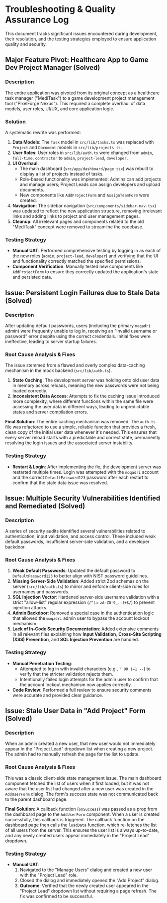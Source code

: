 
# Troubleshooting & Quality Assurance Log

This document tracks significant issues encountered during development, their resolution, and the testing strategies employed to ensure application quality and security.

## Major Feature Pivot: Healthcare App to Game Dev Project Manager (Solved)

### Description
The entire application was pivoted from its original concept as a healthcare task manager ("MediTask") to a game development project management tool ("PixelForge Nexus"). This required a complete overhaul of data models, user roles, UI/UX, and core application logic.

### Solution
A systematic rewrite was performed:
1.  **Data Models**: The `Task` model in `src/lib/tasks.ts` was replaced with `Project` and `Document` models in `src/lib/projects.ts`.
2.  **User Roles**: User roles in `src/lib/auth.ts` were changed from `admin`, `full-time`, `contractor` to `admin`, `project-lead`, `developer`.
3.  **UI Overhaul**:
    *   The main dashboard (`src/app/dashboard/page.tsx`) was rebuilt to display a list of projects instead of tasks.
    *   Role-based functionality was implemented: Admins can add projects and manage users; Project Leads can assign developers and upload documents.
    *   New components like `AddProjectForm` and `AssignTeamForm` were created.
4.  **Navigation**: The sidebar navigation (`src/components/sidebar-nav.tsx`) was updated to reflect the new application structure, removing irrelevant links and adding links to project and user management pages.
5.  **Cleanup**: All irrelevant pages and components related to the old "MediTask" concept were removed to streamline the codebase.

### Testing Strategy
-   **Manual UAT**: Performed comprehensive testing by logging in as each of the new roles (`admin`, `project-lead`, `developer`) and verifying that the UI and functionality correctly matched the specified permissions.
-   **Component Verification**: Manually tested new components like `AddProjectForm` to ensure they correctly updated the application's state and persisted data.

## Issue: Persistent Login Failures due to Stale Data (Solved)

### Description
After updating default passwords, users (including the primary `moqadri` admin) were frequently unable to log in, receiving an "Invalid username or password" error despite using the correct credentials. Initial fixes were ineffective, leading to server startup failures.

### Root Cause Analysis & Fixes
The issue stemmed from a flawed and overly complex data-caching mechanism in the mock backend (`src/lib/auth.ts`).
1.  **State Caching**: The development server was holding onto old user data in memory across reloads, meaning the new passwords were not being loaded correctly.
2.  **Inconsistent Data Access**: Attempts to fix the caching issue introduced more complexity, where different functions within the same file were accessing the user data in different ways, leading to unpredictable states and server compilation errors.

**Final Solution**: The entire caching mechanism was removed. The `auth.ts` file was refactored to use a simple, reliable function that provides a fresh, clean copy of the initial user data whenever it's needed. This ensures that every server reload starts with a predictable and correct state, permanently resolving the login issues and the associated server instability.

### Testing Strategy
-   **Restart & Login**: After implementing the fix, the development server was restarted multiple times. Login was attempted with the `moqadri` account and the correct `DefaultPassword123` password after each restart to confirm that the stale data issue was resolved.

## Issue: Multiple Security Vulnerabilities Identified and Remediated (Solved)

### Description
A series of security audits identified several vulnerabilities related to authentication, input validation, and access control. These included weak default passwords, insufficient server-side validation, and a developer backdoor.

### Root Cause Analysis & Fixes
1.  **Weak Default Passwords**: Updated the default password to `DefaultPassword123` to better align with NIST password guidelines.
2.  **Missing Server-Side Validation**: Added strict Zod schemas on the server (`src/lib/auth.ts`) to mirror and enforce client-side rules for usernames and passwords.
3.  **SQL Injection Vector**: Hardened server-side username validation with a strict "allow-list" regular expression (`/^[a-zA-Z0-9_.-]+$/`) to prevent injection attacks.
4.  **Admin Backdoor**: Removed a special case in the authentication logic that allowed the `moqadri` admin user to bypass the account lockout mechanism.
5.  **Lack of In-Code Security Documentation**: Added extensive comments in all relevant files explaining how **Input Validation**, **Cross-Site Scripting (XSS) Prevention**, and **SQL Injection Prevention** are handled.

### Testing Strategy
-   **Manual Penetration Testing**:
    -   Attempted to log in with invalid characters (e.g., `' OR 1=1 --`) to verify that the stricter validation rejects them.
    -   Intentionally failed login attempts for the admin user to confirm that the account lockout mechanism now applies correctly.
-   **Code Review**: Performed a full review to ensure security comments were accurate and provided clear guidance.

## Issue: Stale User Data in "Add Project" Form (Solved)

### Description
When an admin created a new user, that new user would not immediately appear in the "Project Lead" dropdown list when creating a new project. The admin had to manually refresh the page for the list to update.

### Root Cause Analysis & Fixes
This was a classic client-side state management issue. The main dashboard component fetched the list of users when it first loaded, but it was not aware that the user list had changed after a new user was created in the `AddUserForm` dialog. The form's success state was not communicated back to the parent dashboard page.

**Final Solution**: A callback function (`onSuccess`) was passed as a prop from the dashboard page to the `AddUserForm` component. When a user is created successfully, this callback is triggered. The callback function on the dashboard page then calls the `loadData` function, which re-fetches the list of all users from the server. This ensures the user list is always up-to-date, and any newly created users appear immediately in the "Project Lead" dropdown.

### Testing Strategy
-   **Manual UAT**:
    1.  Navigated to the "Manage Users" dialog and created a new user with the "Project Lead" role.
    2.  Closed the dialog and immediately opened the "Add Project" dialog.
    3.  **Outcome**: Verified that the newly created user appeared in the "Project Lead" dropdown list without requiring a page refresh. The fix was confirmed to be successful.
